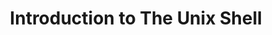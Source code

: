 ---
layout: workshop
category: workshop
title: "Introduction to The Unix Shell"
time: 10:00 AM - 1:00 PM PST
human_date: "October 7"
year: 2025
location: UC Santa Barbara Library and Zoom
instructors: James Frew, Seth Erickson
helpers: Jean Allen, Youjia He, Jay Chi
pre_workshop_survey: "https://ucsb.co1.qualtrics.com/jfe/form/SV_bJeIoxjp1A9Xx3M?slug=2025-10-07-ucsb-shell"
post_workshop_survey: "https://ucsb.co1.qualtrics.com/jfe/form/SV_0lD2XHnezknmSr4?slug=2025-10-07-ucsb-shell"
shoreline_url: "https://cglink.me/2dD/r2268251"
description: "The Unix Shell is a powerful command-line interface that allows you to control your computer more efficiently than a traditional graphical interface. This hands-on workshop will introduce fundamental skills, including navigating files and directories, manipulating data, and writing simple scripts.
<br><br>
No prior experience is required to attend, just curiosity and a desire to work more efficiently with your computer. Learning these basics will open the door to advanced computing, including high-performance computing and version control with Git."
---